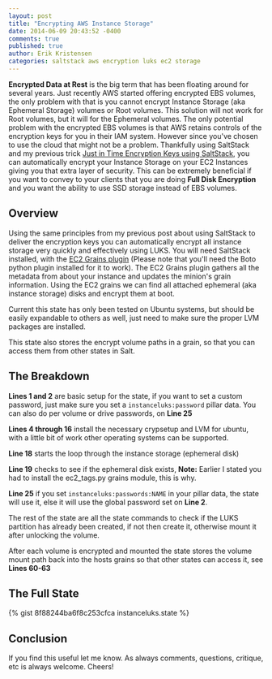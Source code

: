 ```yaml
---
layout: post
title: "Encrypting AWS Instance Storage"
date: 2014-06-09 20:43:52 -0400
comments: true
published: true
author: Erik Kristensen
categories: saltstack aws encryption luks ec2 storage
---
```


**Encrypted Data at Rest** is the big term that has been floating around for several years. Just recently AWS started offering encrypted EBS volumes, the only problem with that is you cannot encrypt Instance Storage (aka Ephemeral Storage) volumes or Root volumes. This solution will not work for Root volumes, but it will for the Ephemeral volumes. The only potential problem with the encrypted EBS volumes is that AWS retains controls of the encryption keys for you in their IAM system. However since you've chosen to use the cloud that might not be a problem. Thankfully using SaltStack and my previous trick [Just in Time Encryption Keys using SaltStack](), you can automatically encrypt your Instance Storage on your EC2 Instances giving you that extra layer of security. This can be extremely beneficial if you want to convey to your clients that you are doing **Full Disk Encryption** and you want the ability to use SSD storage instead of EBS volumes.

<!-- more -->

## Overview

Using the same principles from my previous post about using SaltStack to deliver the encryption keys you can automatically encrypt all instance storage very quickly and effectively using LUKS. You will need SaltStack installed, with the [EC2 Grains plugin](https://github.com/saltstack/salt-contrib/blob/master/grains/ec2_tags.py) (Please note that you'll need the Boto python plugin installed for it to work). The EC2 Grains plugin gathers all the metadata from about your instance and updates the minion's grain information. Using the EC2 grains we can find all attached ephemeral (aka instance storage) disks and encrypt them at boot.

Current this state has only been tested on Ubuntu systems, but should be easily expandable to others as well, just need to make sure the proper LVM packages are installed.

This state also stores the encrypt volume paths in a grain, so that you can access them from other states in Salt.

## The Breakdown

**Lines 1 and 2** are basic setup for the state, if you want to set a custom password, just make sure you set a `instanceluks:password` pillar data. You can also do per volume or drive passwords, on **Line 25**

**Lines 4 through 16** install the necessary crypsetup and LVM for ubuntu, with a little bit of work other operating systems can be supported.

**Line 18** starts the loop through the instance storage (ephemeral disk)

**Line 19** checks to see if the ephemeral disk exists, **Note:** Earlier I stated you had to install the ec2_tags.py grains module, this is why.

**Line 25** if you set `instanceluks:passwords:NAME` in your pillar data, the state will use it, else it will use the global password set on **Line 2**.

The rest of the state are all the state commands to check if the LUKS partition has already been created, if not then create it, otherwise mount it after unlocking the volume.

After each volume is encrypted and mounted the state stores the volume mount path back into the hosts grains so that other states can access it, see **Lines 60-63**

## The Full State

{% gist 8f88244ba6f8c253cfca instanceluks.state %}

## Conclusion

If you find this useful let me know. As always comments, questions, critique, etc is always welcome. Cheers!